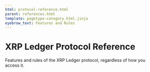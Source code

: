 ```yaml
---
html: protocol-reference.html
parent: references.html
template: pagetype-category.html.jinja
eyebrow_text: Features and Rules
---
```

# XRP Ledger Protocol Reference
Features and rules of the XRP Ledger protocol, regardless of how you access it.